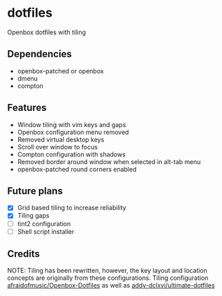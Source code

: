 # dotfiles
Openbox dotfiles with tiling
## Dependencies
* openbox-patched or openbox
* dmenu 
* compton 
## Features
* Window tiling with vim keys and gaps
* Openbox configuration menu removed
* Removed virtual desktop keys
* Scroll over window to focus
* Compton configuration with shadows
* Removed border around window when selected in alt-tab menu
* openbox-patched round corners enabled
## Future plans
- [x] Grid based tiling to increase reliability 
- [x] Tiling gaps
- [ ] tint2 configuration 
- [ ] Shell script installer 
## Credits
NOTE: Tiling has been rewritten, however, the key layout and location concepts are originally from these configurations.
Tiling configuration [afraidofmusic/Openbox-Dotfiles](https://github.com/afraidofmusic/Openbox-Dotfiles) as well as 
[addy-dclxvi/ultimate-dotfiles](https://github.com/addy-dclxvi/ultimate-dotfiles/blob/master/.config/openbox/rc.xml)
